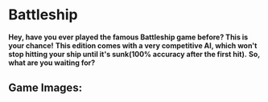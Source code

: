 # Battleship
**Hey, have you ever played the famous Battleship game before? This is your chance!**
**This edition comes with a very competitive AI, which won't stop hitting your ship until it's sunk(100% accuracy after the first hit).**
**So, what are you waiting for?**

## Game Images:
